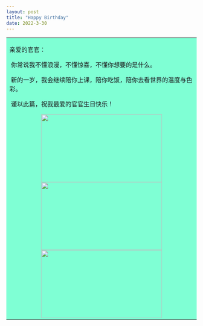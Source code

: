 ```yaml
---
layout: post
title: "Happy Birthday"
date: 2022-3-30
---
```


<table><tr><td bgcolor=#7FFFD4>

亲爱的官官：

​	你常说我不懂浪漫，不懂惊喜，不懂你想要的是什么。

​	新的一岁，我会继续陪你上课，陪你吃饭，陪你去看世界的温度与色彩。

​	谨以此篇，祝我最爱的官官生日快乐！

<center>
    <img src="https://img-blog.csdnimg.cn/192dafe1627342ec9120c2db2ed3ee0d.png?x-oss-process=image/watermark,type_d3F5LXplbmhlaQ,shadow_50,text_Q1NETiBAR3NlbnNlaQ==,size_20,color_FFFFFF,t_70,g_se,x_16#pic_center?raw=true" height="180px" width="320px">
</center>

<center>
    <img src="https://img-blog.csdnimg.cn/0e04cb7d31164d39a7103943fd9902ec.png?x-oss-process=image/watermark,type_d3F5LXplbmhlaQ,shadow_50,text_Q1NETiBAR3NlbnNlaQ==,size_20,color_FFFFFF,t_70,g_se,x_16#pic_center?raw=true" height="180px" width="320px">
</center>

<center>
    <img src="https://img-blog.csdnimg.cn/6d1d5a1c231f4c379c808f0509a1b53d.png?x-oss-process=image/watermark,type_d3F5LXplbmhlaQ,shadow_50,text_Q1NETiBAR3NlbnNlaQ==,size_20,color_FFFFFF,t_70,g_se,x_16#pic_center?raw=true" height="180px" width="320px">
</center>
</td></tr></table>